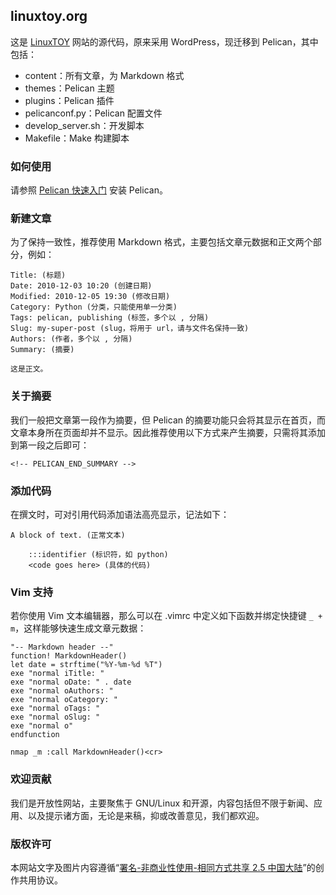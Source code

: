 linuxtoy.org
------------

这是 [LinuxTOY][l] 网站的源代码，原来采用 WordPress，现迁移到 Pelican，其中包括：

- content：所有文章，为 Markdown 格式
- themes：Pelican 主题
- plugins：Pelican 插件
- pelicanconf.py：Pelican 配置文件
- develop_server.sh：开发脚本
- Makefile：Make 构建脚本

### 如何使用

请参照 [Pelican 快速入门][p] 安装 Pelican。

### 新建文章

为了保持一致性，推荐使用 Markdown 格式，主要包括文章元数据和正文两个部分，例如：

    Title: (标题)
    Date: 2010-12-03 10:20 (创建日期)
    Modified: 2010-12-05 19:30 (修改日期)
    Category: Python (分类，只能使用单一分类)
    Tags: pelican, publishing (标签，多个以 , 分隔)
    Slug: my-super-post (slug，将用于 url，请与文件名保持一致)
    Authors: (作者，多个以 , 分隔)
    Summary: (摘要)

    这是正文。

### 关于摘要

我们一般把文章第一段作为摘要，但 Pelican 的摘要功能只会将其显示在首页，而文章本身所在页面却并不显示。因此推荐使用以下方式来产生摘要，只需将其添加到第一段之后即可：

    <!-- PELICAN_END_SUMMARY -->

### 添加代码

在撰文时，可对引用代码添加语法高亮显示，记法如下：

    A block of text. (正常文本)

        :::identifier (标识符，如 python)
        <code goes here> (具体的代码)

### Vim 支持

若你使用 Vim 文本编辑器，那么可以在 .vimrc 中定义如下函数并绑定快捷键 `_ + m`，这样能够快速生成文章元数据：

```viml
"-- Markdown header --"
function! MarkdownHeader()
let date = strftime("%Y-%m-%d %T")
exe "normal iTitle: "
exe "normal oDate: " . date
exe "normal oAuthors: "
exe "normal oCategory: "
exe "normal oTags: "
exe "normal oSlug: "
exe "normal o"
endfunction

nmap _m :call MarkdownHeader()<cr>
```

### 欢迎贡献

我们是开放性网站，主要聚焦于 GNU/Linux 和开源，内容包括但不限于新闻、应用、以及提示诸方面，无论是来稿，抑或改善意见，我们都欢迎。

### 版权许可

本网站文字及图片内容遵循“[署名-非商业性使用-相同方式共享 2.5 中国大陆][c]”的创作共用协议。

[l]: http://linuxtoy.org
[p]: http://docs.getpelican.com/en/3.5.0/quickstart.html
[c]: http://creativecommons.org/licenses/by-nc-sa/2.5/cn/
